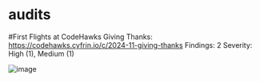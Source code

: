 # audits

#First Flights at CodeHawks
Giving Thanks: https://codehawks.cyfrin.io/c/2024-11-giving-thanks
  Findings: 2
  Severity: High (1), Medium (1)

![image](https://github.com/user-attachments/assets/6463d899-0fa4-4dba-9478-fb2f217dee0c)
